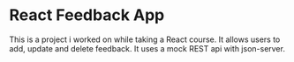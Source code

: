 # React Feedback App

This is a project i worked on while taking a React course. It allows users to add, update and delete feedback. It uses a mock REST api with json-server.
